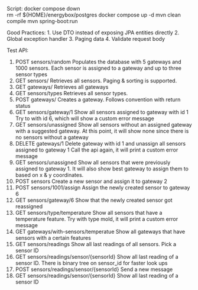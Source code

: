 Script:
docker compose down                         
rm -rf ${HOME}/energybox/postgres
docker compose up -d 
mvn clean compile
mvn spring-boot:run


Good Practices:
    1. Use DTO instead of exposing JPA entities directly
    2. Global exception handler
    3. Paging data
    4. Validate request body



Test API:

1. POST sensors/random
    Populates the database with 5 gateways and 1000 sensors. Each sensor is assigned to a gateway and up to three sensor types
2. GET sensors/
   Retrieves all sensors. Paging & sorting is supported.
3. GET gateways/
    Retrieves all gateways
4. GET sensors/types
    Retrieves all sensor types.
5. POST gateways/
   Creates a gateway. Follows convention with return status
6. GET sensors/gateway/1
    Show all sensors assigned to gateway with id 1
    Try to with id 6, which will show a custom error message
7. GET sensors/unassigned
    Show all sensors without an assigned gateway with a suggested gateway. At this point, it will show none since there is no sensors without a gateway
8. DELETE gateways/1
    Delete gateway with id 1 and unassign all sensors assigned to gateway 1
    Call the api again, it will print a custom error message
9. GET sensors/unassigned
    Show all sensors that were previously assigned to gateway 1. It will also show best gateway to assign them to based on x & y coordinates.
10. POST sensors
    Create a new sensor and assign it to gateway 2
11. POST sensors/1001/assign
    Assign the newly created sensor to gateway 6
12. GET sensors/gateway/6
    Show that the newly created sensor got reassigned
13. GET sensors/type/temperature
    Show all sensors that have a temperature feature.
    Try with type mold, it will print a custom error message
14. GET gateways/with-sensors/temperatue
    Show all gateways that have sensors with a certain features
15. GET sensors/readings
    Show all last readings of all sensors. Pick a sensor ID
16. GET sensors/readings/sensor/{sensorId}
    Show all last reading of a sensor ID. There is binary tree on sensor_id for faster look ups
17. POST sensors/readings/sensor/{sensorId}
    Send a new message 
18. GET sensors/readings/sensor/{sensorId}
    Show all last reading of a sensor ID
    

